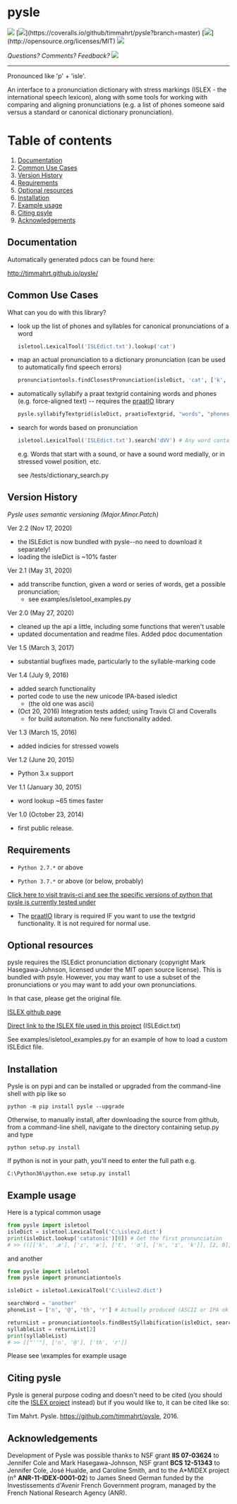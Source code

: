 
# pysle

[![](https://travis-ci.org/timmahrt/pysle.svg?branch=master)](https://travis-ci.org/timmahrt/pysle) [![](https://coveralls.io/repos/github/timmahrt/pysle/badge.svg?)](https://coveralls.io/github/timmahrt/pysle?branch=master) [![](https://img.shields.io/badge/license-MIT-blue.svg?)](http://opensource.org/licenses/MIT) [![](https://img.shields.io/pypi/v/pysle.svg)](https://pypi.org/project/pysle/)

*Questions?  Comments?  Feedback? [![](https://badges.gitter.im/pysle/Lobby.svg)](https://gitter.im/pysle/Lobby?utm_source=badge&utm_medium=badge&utm_campaign=pr-badge&utm_content=badge)*

-----

Pronounced like 'p' + 'isle'.

An interface to a pronunciation dictionary with stress markings
(ISLEX - the international speech lexicon),
along with some tools for working with comparing and aligning
pronunciations (e.g. a list of phones someone said versus a standard or
canonical dictionary pronunciation).


# Table of contents
1. [Documentation](#documentation)
2. [Common Use Cases](#common-use-cases)
3. [Version History](#version-history)
4. [Requirements](#requirements)
5. [Optional resources](#optional-resources)
6. [Installation](#installation)
7. [Example usage](#example-usage)
8. [Citing psyle](#citing-pysle)
9. [Acknowledgements](#acknowledgements)


## Documentation

Automatically generated pdocs can be found here:

http://timmahrt.github.io/pysle/


## Common Use Cases


What can you do with this library?

- look up the list of phones and syllables for canonical pronunciations
  of a word
    ```python
    isletool.LexicalTool('ISLEdict.txt').lookup('cat')
    ```

- map an actual pronunciation to a dictionary pronunciation (can be used
  to automatically find speech errors)
    ```python
    pronunciationtools.findClosestPronunciation(isleDict, 'cat', ['k', 'æ',])
    ```

- automatically syllabify a praat textgrid containing words and phones
  (e.g. force-aligned text) -- requires the
  [praatIO](<https://github.com/timmahrt/praatIO>) library
    ```python
    pysle.syllabifyTextgrid(isleDict, praatioTextgrid, "words", "phones")
    ```

- search for words based on pronunciation
    ```python
    isletool.LexicalTool('ISLEdict.txt').search('dVV') # Any word containing a 'd' followed by two vowels
    ```

    e.g. Words that start with a sound, or have a sound word medially, or
    in stressed vowel position, etc.

    see /tests/dictionary_search.py

## Version History

*Pysle uses semantic versioning (Major.Minor.Patch)*

Ver 2.2 (Nov 17, 2020)
- the ISLEdict is now bundled with pysle--no need to download it separately!
- loading the isleDict is ~10% faster

Ver 2.1 (May 31, 2020)
- add transcribe function, given a word or series of words, get a possible pronunciation;
    - see examples/isletool_examples.py

Ver 2.0 (May 27, 2020)
- cleaned up the api a little, including some functions that weren't usable
- updated documentation and readme files.  Added pdoc documentation

Ver 1.5 (March 3, 2017)
- substantial bugfixes made, particularly to the syllable-marking code

Ver 1.4 (July 9, 2016)
- added search functionality
- ported code to use the new unicode IPA-based isledict
    - (the old one was ascii)
- (Oct 20, 2016) Integration tests added; using Travis CI and Coveralls
    - for build automation.  No new functionality added.

Ver 1.3 (March 15, 2016)
- added indicies for stressed vowels

Ver 1.2 (June 20, 2015)
- Python 3.x support

Ver 1.1 (January 30, 2015)
- word lookup ~65 times faster

Ver 1.0 (October 23, 2014)
- first public release.


## Requirements

- ``Python 2.7.*`` or above

- ``Python 3.7.*`` or above (or below, probably)

[Click here to visit travis-ci and see the specific versions of python that pysle is currently tested under](<https://travis-ci.org/timmahrt/pysle>)

- The [praatIO](<https://github.com/timmahrt/praatIO>) library is required IF 
  you want to use the textgrid functionality.  It is not required 
  for normal use.


## Optional resources


pysle requires the ISLEdict pronunciation dictionary
(copyright Mark Hasegawa-Johnson, licensed under the MIT open source license).
This is bundled with psyle.  However, you may want to use a subset of the pronunciations
or you may want to add your own pronunciations.

In that case, please get the original file.

  [ISLEX github page](<https://github.com/uiuc-sst/g2ps>)

  [Direct link to the ISLEX file used in this project](<https://raw.githubusercontent.com/uiuc-sst/g2ps/master/English/ISLEdict.txt>) (ISLEdict.txt)

See examples/isletool_examples.py for an example of how to load a custom ISLEdict file.


## Installation

Pysle is on pypi and can be installed or upgraded from the command-line shell with pip like so

    python -m pip install pysle --upgrade

Otherwise, to manually install, after downloading the source from github, from a command-line shell, navigate to the directory containing setup.py and type

    python setup.py install

If python is not in your path, you'll need to enter the full path e.g.

    C:\Python36\python.exe setup.py install

	
## Example usage


Here is a typical common usage

```python
from pysle import isletool
isleDict = isletool.LexicalTool('C:\islev2.dict')
print(isleDict.lookup('catatonic')[0]) # Get the first pronunciation
# >> (([['k', 'ˌæ'], ['ɾ', 'ə'], ['t', 'ˈɑ'], ['n', 'ɪ', 'k']], [2, 0], [1, 1]),)
```

and another

```python
from pysle import isletool
from pysle import pronunciationtools

isleDict = isletool.LexicalTool('C:\islev2.dict')

searchWord = 'another'
phoneList = ['n', '@', 'th', 'r'] # Actually produced (ASCII or IPA ok here)

returnList = pronunciationtools.findBestSyllabification(isleDict, searchWord, phoneList)
syllableList = returnList[2]
print(syllableList)
# >> [["''"], ['n', '@'], ['th', 'r']]
```

Please see \\examples for example usage


## Citing pysle


Pysle is general purpose coding and doesn't need to be cited
(you should cite the
[ISLEX project](<http://www.isle.illinois.edu/speech_web_lg/data/g2ps/>)
instead) but if you would like to, it can be cited like so:

Tim Mahrt. Pysle. https://github.com/timmahrt/pysle, 2016.


## Acknowledgements


Development of Pysle was possible thanks to NSF grant **IIS 07-03624**
to Jennifer Cole and Mark Hasegawa-Johnson, NSF grant **BCS 12-51343**
to Jennifer Cole, José Hualde, and Caroline Smith, and
to the A*MIDEX project (n° **ANR-11-IDEX-0001-02**) to James Sneed German
funded by the Investissements d'Avenir French Government program, managed
by the French National Research Agency (ANR).
